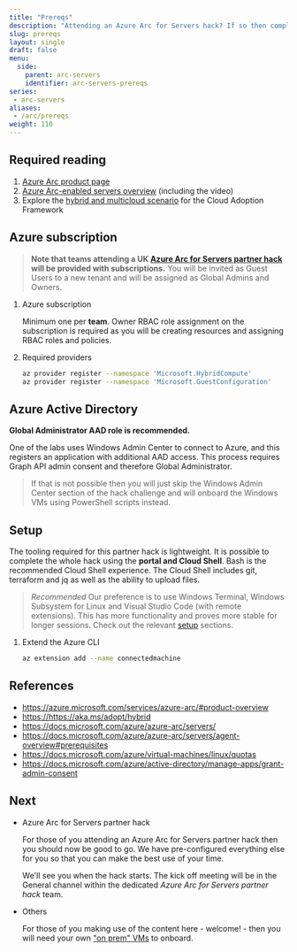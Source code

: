 ```yaml
---
title: "Prereqs"
description: "Attending an Azure Arc for Servers hack? If so then complete these first. And please - do so before the start of the hack!"
slug: prereqs
layout: single
draft: false
menu:
  side:
    parent: arc-servers
    identifier: arc-servers-prereqs
series:
 - arc-servers
aliases:
 - /arc/prereqs
weight: 110
---
```


## Required reading

1. [Azure Arc product page](https://azure.microsoft.com/services/azure-arc/#product-overview)
1. [Azure Arc-enabled servers overview](https://docs.microsoft.com/azure/azure-arc/servers/overview) (including the video)
1. Explore the [hybrid and multicloud scenario](https://aka.ms/adopt/hybrid) for the Cloud Adoption Framework

## Azure subscription

> **Note that teams attending a UK [Azure Arc for Servers partner hack](https://aka.ms/AzureArcforServersPartnerHack) will be provided with subscriptions.** You will be invited as Guest Users to a new tenant and will be assigned as Global Admins and Owners.

1. Azure subscription

    Minimum one per **team**. Owner RBAC role assignment on the subscription is required as you will be creating resources and assigning RBAC roles and policies.

1. Required providers

    ```bash
    az provider register --namespace 'Microsoft.HybridCompute'
    az provider register --namespace 'Microsoft.GuestConfiguration'
    ```

## Azure Active Directory

**Global Administrator AAD role is recommended.**

One of the labs uses Windows Admin Center to connect to Azure, and this registers an application with additional AAD access. This process requires Graph API admin consent and therefore Global Administrator.

> If that is not possible then you will just skip the Windows Admin Center section of the hack challenge and will onboard the Windows VMs using PowerShell scripts instead.

## Setup

The tooling required for this partner hack is lightweight. It is possible to complete the whole hack using the **portal and Cloud Shell**. Bash is the recommended Cloud Shell experience. The Cloud Shell includes git, terraform and jq as well as the ability to upload files.

> *Recommended* Our preference is to use Windows Terminal, Windows Subsystem for Linux and Visual Studio Code (with remote extensions). This has more functionality and proves more stable for longer sessions. Check out the relevant [setup](/setup) sections.

1. Extend the Azure CLI

    ```bash
    az extension add --name connectedmachine
    ```

## References

* <https://azure.microsoft.com/services/azure-arc/#product-overview>
* <https://https://aka.ms/adopt/hybrid>
* <https://docs.microsoft.com/azure/azure-arc/servers/>
* <https://docs.microsoft.com/azure/azure-arc/servers/agent-overview#prerequisites>
* <https://docs.microsoft.com/azure/virtual-machines/linux/quotas>
* <https://docs.microsoft.com/azure/active-directory/manage-apps/grant-admin-consent>

## Next

* Azure Arc for Servers partner hack

    For those of you attending an Azure Arc for Servers partner hack then you should now be good to go. We have pre-configured everything else for you so that you can make the best use of your time.

    We'll see you when the hack starts. The kick off meeting will be in the General channel within the dedicated *Azure Arc for Servers partner hack* team.

* Others

    For those of you making use of the content here - welcome! - then you will need your own ["on prem" VMs](../onprem-vms) to onboard.
